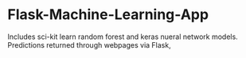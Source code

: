 # Flask-Machine-Learning-App
Includes sci-kit learn random forest and keras nueral network models. Predictions returned through webpages via Flask,
